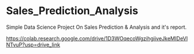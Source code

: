 # Sales_Prediction_Analysis
Simple Data Science Project On Sales Prediction &amp; Analysis and it's report.

https://colab.research.google.com/drive/1D3WOqecoWgzihgiiveJkeMIDeVlNTvuP?usp=drive_link
